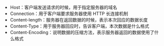 - Host：客户端发送请求的时候，用于指定服务器的域名
- Connection：用于客户端要求服务器使用 HTTP 长连接机制
- Content-length：服务器在返回数据的时候，表示本次回应的数据长度
- Content-Type：用于服务器回应时，告诉客户端，本次数据是什么格式
- Content-Encoding：说明数据的压缩方法，表示服务器返回的数据使用了什么格式
